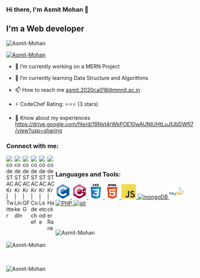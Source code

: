 ### Hi there, I'm Asmit Mohan 👋 

## I'm a Web developer

<p align="left"> <img src="https://komarev.com/ghpvc/?username=Asmit-Mohan&label=Profile%20views&color=0e75b6&style=flat" alt="Asmit-Mohan" /> </p>

<p align="left"> <a href="https://github.com/ryo-ma/github-profile-trophy"><img src="https://github-profile-trophy.vercel.app/?username=Asmit-Mohan" alt="Asmit-Mohan" /></a> </p>

 - 🔭 I’m currently working on a MERN Project

 - 🌱 I’m currently learning Data Structure and Algorithms

 - 📫 How to reach me asmit.2020ca018@mnnit.ac.in

 - ⚡ CodeChef Rating: ⭐⭐⭐ (3 stars)

 - 📄 Know about my experiences https://drive.google.com/file/d/19Nxt4rWkPOE10wAUNlUHtLuJfJbDWfI7/view?usp=sharing

### Connect with me:

[<img align="left" alt="codeSTACKr | Twitter" width="22px" src="https://cdn.jsdelivr.net/npm/simple-icons@v3/icons/twitter.svg" />][twitter]
[<img align="left" alt="codeSTACKr | LinkedIn" width="22px" src="https://cdn.jsdelivr.net/npm/simple-icons@v3/icons/linkedin.svg" />][linkedin]
[<img align="left" alt="codeSTACKr | GFG" width="22px" src="https://cdn.jsdelivr.net/npm/simple-icons@3.0.1/icons/geeksforgeeks.svg" />][GFG]
[<img align="left" alt="codeSTACKr | Codechef" width="22px" src="https://cdn.jsdelivr.net/npm/simple-icons@3.1.0/icons/codechef.svg" />][Codechef]
[<img align="left" alt="codeSTACKr | Leetcode" width="22px" src="https://cdn.jsdelivr.net/npm/simple-icons@3.0.1/icons/leetcode.svg" />][Leetcode]
[<img align="left" alt="codeSTACKr | HackerRank" width="22px" src="https://cdn.jsdelivr.net/npm/simple-icons@3.0.1/icons/hackerrank.svg" />][HackerRank]

<br />

### Languages and Tools:

<p align="left"> 
<a href="#" target="_blank"> 
<img src="https://raw.githubusercontent.com/devicons/devicon/master/icons/c/c-original.svg" alt="c" width="40" height="40"/> 
</a> 
 
<a href="#" target="_blank"> 
<img src="https://raw.githubusercontent.com/devicons/devicon/master/icons/cplusplus/cplusplus-original.svg" alt="cplusplus" width="40" height="40"/> 
</a>
 
 <a href="#" target="_blank">
 <img src="https://raw.githubusercontent.com/devicons/devicon/master/icons/css3/css3-original-wordmark.svg" alt="css3" width="40" height="40"/> 
 </a> 
 
<a href="#" target="_blank"> 
<img src="https://raw.githubusercontent.com/devicons/devicon/master/icons/html5/html5-original-wordmark.svg" alt="html5" width="40" height="40"/> 
</a> 
 
 <a href="#" target="_blank">
 <img src="https://raw.githubusercontent.com/devicons/devicon/master/icons/javascript/javascript-original.svg" alt="javascript" width="40" height="40"/>
 </a>
 
 <a href="#" target="_blank">
 <img src="https://www.educative.io/v2api/collection/10370001/5227455105204224/image/6349680696885248" alt="mongoDB" width="40" height="40"/>
 </a>
 
<a href="#" target="_blank">
<img src="https://raw.githubusercontent.com/devicons/devicon/master/icons/mysql/mysql-original-wordmark.svg" alt="mysql" width="40" height="40"/>
</a>
 
<a href="#" target="_blank">
<img src="https://upload.wikimedia.org/wikipedia/commons/thumb/2/27/PHP-logo.svg/2560px-PHP-logo.svg.png" alt="PHP" width="40" height="40"/>
</a>
 
 <a href="#" target="_blank">
 <img src="https://www.vectorlogo.zone/logos/git-scm/git-scm-icon.svg" alt="git" width="40" height="40"/>
 </a>
 
</p>
<br />
<br />

<p>
<img align="left" src="https://github-readme-stats.vercel.app/api/top-langs?username=Asmit-Mohan&show_icons=true&locale=en&layout=compact" alt="Asmit-Mohan" />
</p>

<br />

<p>
<img align="center" src="https://github-readme-stats.vercel.app/api?username=Asmit-Mohan&show_icons=true&locale=en" alt="Asmit-Mohan" />
</p>

<br />

<p><img align="center" src="https://github-readme-streak-stats.herokuapp.com/?user=Asmit-Mohan&" alt="Asmit-Mohan" /></p>

[twitter]: https://twitter.com/Asmit_2000
[linkedin]: https://www.linkedin.com/in/asmit-mohan-726230215/
[GFG]: https://auth.geeksforgeeks.org/user/asmit2020ca018/practice/
[Codechef]: https://www.codechef.com/users/asmit_123
[Leetcode]: https://leetcode.com/asmit_2000/
[HackerRank]: https://www.hackerrank.com/asmitmurari
